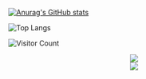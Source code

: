 [![Anurag's GitHub stats](https://github-readme-stats.vercel.app/api?username=wanna-bornb-disciplinant&count_private=true&&show_icons=true&theme=merko)](https://github.com/anuraghazra/github-readme-stats)

![Top Langs](https://github-readme-stats.vercel.app/api/top-langs/?username=wanna-bornb-disciplinant&layout=compact&theme=tokyonight)

![Visitor Count](https://p3-juejin.byteimg.com/tos-cn-i-k3u1fbpfcp/4ac595079b3e495c81bbd930d93f5861~tplv-k3u1fbpfcp-zoom-1.image)

<div align="center"> <img src="https://github-profile-trophy.vercel.app/?username=wanna-bornb-disciplinant" /> </div>

<div align="center"> <img src="https://visitor-badge.glitch.me/badge?page_id=wanna-bornb-disciplinant" /> </div>

